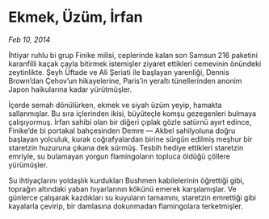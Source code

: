 # Ekmek, Üzüm, İrfan

*Feb 10, 2014*

İhtiyar ruhlu bi grup Finike milisi, ceplerinde kalan son Samsun 216 paketini karanfilli kaçak çayla bitirmek istemişler ziyaret ettikleri cemevinin önündeki zeytinlikte. Şeyh Üftade ve Ali Şeriati ile başlayan yarenliği, Dennis Brown’dan Çehov’un hikayelerine, Paris’in yeraltı tünellerinden anonim Japon haikularına kadar yürütmüşler.

İçerde semah dönülürken, ekmek ve siyah üzüm yeyip, hamakta sallanmışlar. Bu sıra içlerinden ikisi, büyüteçle komşu gezegenleri bulmaya çalışıyormuş. İrfan sahibi olan bir diğeri çıplak gözle satürnü ayırt edince, Finike’de bi portakal bahçesinden Demre — Akbel sahilyoluna doğru başlayan yolculuk, kurak coğrafyalardan birine sürgün edilmiş meşhur bir staretzin huzuruna çıkana dek sürmüş. Tesbih hediye ettikleri staretzin emriyle, su bulamayan yorgun flamingoların topluca öldüğü çöllere yürümüşler.

Su ihtiyaçlarını yoldaşlık kurdukları Bushmen kabilelerinin öğrettiği gibi, toprağın altındaki yaban hıyarlarının kökünü emerek karşılamışlar. Ve günlerce çalışarak kazdıkları su kuyuların tamamını, staretzin emrettiği gibi kayalarla çevirip, bir damlasına dokunmadan flamingolara terketmişler.
